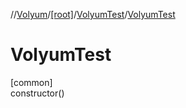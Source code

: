 //[Volyum](../../../index.md)/[[root]](../index.md)/[VolyumTest](index.md)/[VolyumTest](-volyum-test.md)

# VolyumTest

[common]\
constructor()